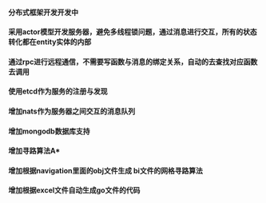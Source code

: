 #### 分布式框架开发开发中
#### 采用actor模型开发服务器，避免多线程锁问题，通过消息进行交互，所有的状态转化都在entity实体的内部
#### 通过rpc进行远程通信，不需要写函数与消息的绑定关系，自动的去查找对应函数去调用
#### 使用etcd作为服务的注册与发现
#### 增加nats作为服务器之间交互的消息队列
#### 增加mongodb数据库支持
#### 增加寻路算法A*
#### 增加根据navigation里面的obj文件生成 bi文件的网格寻路算法
#### 增加根据excel文件自动生成go文件的代码
